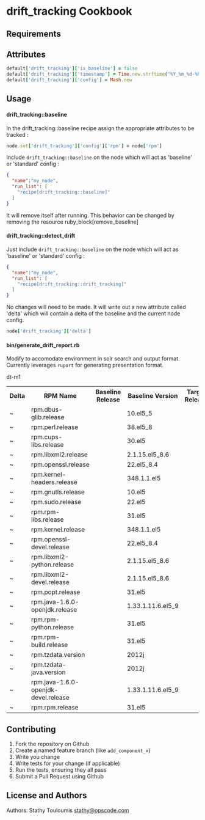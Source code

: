 drift_tracking Cookbook
=======================


Requirements
------------

Attributes
----------

```ruby
default['drift_tracking']['is_baseline'] = false
default['drift_tracking']['timestamp'] = Time.new.strftime("%Y_%m_%d-%H:%M:%S")
default['drift_tracking']['config'] = Mash.new
```

Usage
-----

#### drift_tracking::baseline

In the drift_tracking::baseline recipe assign the appropriate attributes to be tracked :

```ruby
node.set['drift_tracking']['config']['rpm'] = node['rpm']
```

Include `drift_tracking::baseline` on the node which will act as 'baseline' or 'standard' config :

```json
{
  "name":"my_node",
  "run_list": [
    "recipe[drift_tracking::baseline]"
  ]
}
```

It will remove itself after running. This behavior can be changed by removing the resource
ruby_block[remove_baseline]

#### drift_tracking::detect_drift

Just include `drift_tracking::baseline` on the node which will act as 'baseline' or 'standard' config :

```json
{
  "name":"my_node",
  "run_list": [
    "recipe[drift_tracking::drift_tracking]"
  ]
}
```

No changes will need to be made. It will write out a new attribute called 'delta' which will contain
a delta of the baseline and the current node config.

```ruby
node['drift_tracking']['delta']
```

#### bin/generate_drift_report.rb

Modify to accomodate environment in solr search and output format. Currently leverages `ruport`
for generating presentation format.

<p>dt-m1</p>
<table>
        <tr>
                <th>Delta</th>
                <th>RPM Name</th>
                <th>Baseline Release</th>
                <th>Baseline Version</th>
                <th>Target Release</th>
                <th>Target Version</th>
        </tr>
        <tr>
                <td>~</td>
                <td>rpm.dbus-glib.release</td>
                <td>&nbsp;</td>
                <td>10.el5_5</td>
                <td>&nbsp;</td>
                <td>11.el5_9</td>
        </tr>
        <tr>
                <td>~</td>
                <td>rpm.perl.release</td>
                <td>&nbsp;</td>
                <td>38.el5_8</td>
                <td>&nbsp;</td>
                <td>40.el5_9</td>
        </tr>
        <tr>
                <td>~</td>
                <td>rpm.cups-libs.release</td>
                <td>&nbsp;</td>
                <td>30.el5</td>
                <td>&nbsp;</td>
                <td>30.el5_9.3</td>
        </tr>
        <tr>
                <td>~</td>
                <td>rpm.libxml2.release</td>
                <td>&nbsp;</td>
                <td>2.1.15.el5_8.6</td>
                <td>&nbsp;</td>
                <td>2.1.21.el5_9.2</td>
        </tr>
        <tr>
                <td>~</td>
                <td>rpm.openssl.release</td>
                <td>&nbsp;</td>
                <td>22.el5_8.4</td>
                <td>&nbsp;</td>
                <td>26.el5_9.1</td>
        </tr>
        <tr>
                <td>~</td>
                <td>rpm.kernel-headers.release</td>
                <td>&nbsp;</td>
                <td>348.1.1.el5</td>
                <td>&nbsp;</td>
                <td>348.3.1.el5</td>
        </tr>
        <tr>
                <td>~</td>
                <td>rpm.gnutls.release</td>
                <td>&nbsp;</td>
                <td>10.el5</td>
                <td>&nbsp;</td>
                <td>10.el5_9.1</td>
        </tr>
        <tr>
                <td>~</td>
                <td>rpm.sudo.release</td>
                <td>&nbsp;</td>
                <td>22.el5</td>
                <td>&nbsp;</td>
                <td>22.el5_9.1</td>
        </tr>
        <tr>
                <td>~</td>
                <td>rpm.rpm-libs.release</td>
                <td>&nbsp;</td>
                <td>31.el5</td>
                <td>&nbsp;</td>
                <td>32.el5_9</td>
        </tr>
        <tr>
                <td>~</td>
                <td>rpm.kernel.release</td>
                <td>&nbsp;</td>
                <td>348.1.1.el5</td>
                <td>&nbsp;</td>
                <td>348.3.1.el5</td>
        </tr>
        <tr>
                <td>~</td>
                <td>rpm.openssl-devel.release</td>
                <td>&nbsp;</td>
                <td>22.el5_8.4</td>
                <td>&nbsp;</td>
                <td>26.el5_9.1</td>
        </tr>
        <tr>
                <td>~</td>
                <td>rpm.libxml2-python.release</td>
                <td>&nbsp;</td>
                <td>2.1.15.el5_8.6</td>
                <td>&nbsp;</td>
                <td>2.1.21.el5_9.2</td>
        </tr>
        <tr>
                <td>~</td>
                <td>rpm.libxml2-devel.release</td>
                <td>&nbsp;</td>
                <td>2.1.15.el5_8.6</td>
                <td>&nbsp;</td>
                <td>2.1.21.el5_9.2</td>
        </tr>
        <tr>
                <td>~</td>
                <td>rpm.popt.release</td>
                <td>&nbsp;</td>
                <td>31.el5</td>
                <td>&nbsp;</td>
                <td>32.el5_9</td>
        </tr>
        <tr>
                <td>~</td>
                <td>rpm.java-1.6.0-openjdk.release</td>
                <td>&nbsp;</td>
                <td>1.33.1.11.6.el5_9</td>
                <td>&nbsp;</td>
                <td>1.36.1.11.9.el5_9</td>
        </tr>
        <tr>
                <td>~</td>
                <td>rpm.rpm-python.release</td>
                <td>&nbsp;</td>
                <td>31.el5</td>
                <td>&nbsp;</td>
                <td>32.el5_9</td>
        </tr>
        <tr>
                <td>~</td>
                <td>rpm.rpm-build.release</td>
                <td>&nbsp;</td>
                <td>31.el5</td>
                <td>&nbsp;</td>
                <td>32.el5_9</td>
        </tr>
        <tr>
                <td>~</td>
                <td>rpm.tzdata.version</td>
                <td>&nbsp;</td>
                <td>2012j</td>
                <td>&nbsp;</td>
                <td>2013b</td>
        </tr>
        <tr>
                <td>~</td>
                <td>rpm.tzdata-java.version</td>
                <td>&nbsp;</td>
                <td>2012j</td>
                <td>&nbsp;</td>
                <td>2013b</td>
        </tr>
        <tr>
                <td>~</td>
                <td>rpm.java-1.6.0-openjdk-devel.release</td>
                <td>&nbsp;</td>
                <td>1.33.1.11.6.el5_9</td>
                <td>&nbsp;</td>
                <td>1.36.1.11.9.el5_9</td>
        </tr>
        <tr>
                <td>~</td>
                <td>rpm.rpm.release</td>
                <td>&nbsp;</td>
                <td>31.el5</td>
                <td>&nbsp;</td>
                <td>32.el5_9</td>
        </tr>
</table>


Contributing
------------
1. Fork the repository on Github
2. Create a named feature branch (like `add_component_x`)
3. Write you change
4. Write tests for your change (if applicable)
5. Run the tests, ensuring they all pass
6. Submit a Pull Request using Github

License and Authors
-------------------
Authors: Stathy Touloumis <stathy@opscode.com>
